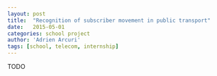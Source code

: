 ```yaml
---
layout: post
title:  "Recognition of subscriber movement in public transport"
date:   2015-05-01
categories: school project
author: 'Adrien Arcuri'
tags: [school, telecom, internship]
---
```


TODO
